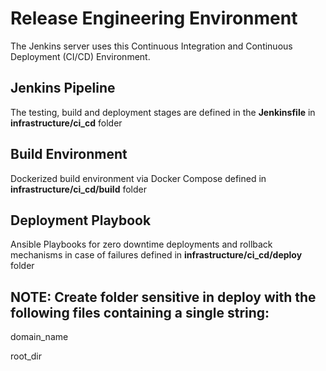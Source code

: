 # Release Engineering Environment

The Jenkins server uses this Continuous Integration and Continuous Deployment (CI/CD) Environment.

## Jenkins Pipeline

The testing, build and deployment stages are defined in the **Jenkinsfile** in **infrastructure/ci_cd** folder

## Build Environment

Dockerized build environment via Docker Compose defined in **infrastructure/ci_cd/build** folder

## Deployment Playbook

Ansible Playbooks for zero downtime deployments and rollback mechanisms in case of failures defined in **infrastructure/ci_cd/deploy** folder

## NOTE: Create folder sensitive in deploy with the following files containing a single string:

domain_name

root_dir